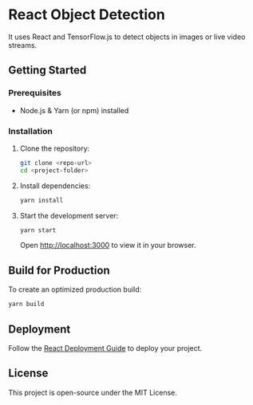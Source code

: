 # React Object Detection

It uses React and TensorFlow.js to detect objects in images or live video streams.

## Getting Started

### Prerequisites
- Node.js & Yarn (or npm) installed

### Installation
1. Clone the repository:
   ```sh
   git clone <repo-url>
   cd <project-folder>
   ```
2. Install dependencies:
   ```sh
   yarn install
   ```
3. Start the development server:
   ```sh
   yarn start
   ```
   Open [http://localhost:3000](http://localhost:3000) to view it in your browser.

## Build for Production
To create an optimized production build:
```sh
yarn build
```

## Deployment
Follow the [React Deployment Guide](https://facebook.github.io/create-react-app/docs/deployment) to deploy your project.

## License
This project is open-source under the MIT License.
